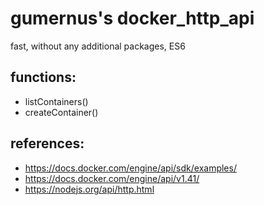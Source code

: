 # gumernus's docker_http_api
fast, without any additional packages, ES6

## functions:
- listContainers()
- createContainer()

## references: 
- https://docs.docker.com/engine/api/sdk/examples/
- https://docs.docker.com/engine/api/v1.41/
- https://nodejs.org/api/http.html
